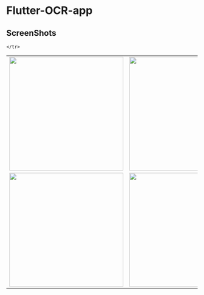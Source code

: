 # Flutter-OCR-app



## ScreenShots

<table>
    <tr>
        <td><img src="https://mohammedshamseerpvofficial.github.io/host-images/image/mokztext1.jpg" width="300" /></td>
        <td><img src="https://mohammedshamseerpvofficial.github.io/host-images/image/mokztext2.jpg" width="300" /></td>
        <td><img src="https://mohammedshamseerpvofficial.github.io/host-images/image/mokztext3.jpg" width="300" /></td>
    </tr>
    <tr>
        <td><img src="https://mohammedshamseerpvofficial.github.io/host-images/image/mokztext4.jpg" width="300" /></td>
        <td><img src="https://mohammedshamseerpvofficial.github.io/host-images/image/mokztext5.jpg" width="300" /></td>
        
    </tr>
</table>





